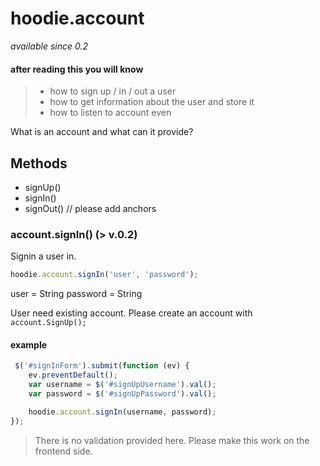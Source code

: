 # hoodie.account 
*available since 0.2*

#### after reading this you will know
> - how to sign up / in / out a user
> - how to get information about the user and store it
> - how to listen to account even

What is an account and what can it provide?


## Methods

- signUp()
- signIn()
- signOut() // please add anchors

### account.signIn() (> v.0.2)
Signin a user in. 

```javascript
hoodie.account.signIn('user', 'password');
```
user      = String
password  = String


User need existing account.
Please create an account with ````account.SignUp();````


#### example

```javascript
 $('#signInForm').submit(function (ev) {
    ev.preventDefault();
    var username = $('#signUpUsername').val();
    var password = $('#signUpPassword').val();

    hoodie.account.signIn(username, password);
});
```
> There is no validation provided here. Please make this work on the frontend side.
